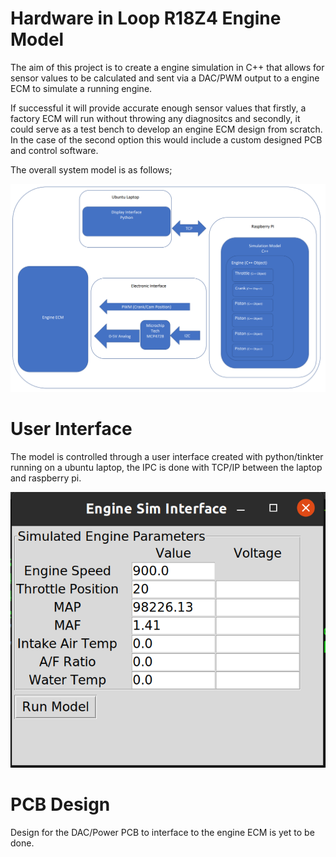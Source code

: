 # Hardware in Loop R18Z4 Engine Model

The aim of this project is to create a engine simulation in C++ that allows for sensor values to be calculated and sent via a DAC/PWM output to a engine ECM to simulate a running engine. 

If successful it will provide accurate enough sensor values that firstly, a factory ECM will run without throwing any diagnositcs and secondly, it could serve as a test bench to develop an engine ECM design from scratch. In the case of the second option this would include a custom designed PCB and control software. 

The overall system model is as follows;

![](images/modelconcept.PNG)

 # User Interface

 The model is controlled through a user interface created with python/tinkter running on a ubuntu laptop, the IPC is done with TCP/IP between the laptop and raspberry pi. 

![](images/gui.png)


# PCB Design

Design for the DAC/Power PCB to interface to the engine ECM is yet to be done. 
